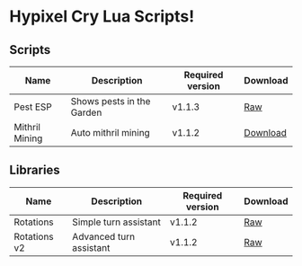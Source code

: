 # Hypixel Cry Lua Scripts!

## Scripts
| Name           |Description                    | Required version | Download             |
|----------------|-------------------------------|------------------|----------------------|
| Pest ESP       |Shows pests in the Garden      | v1.1.3           | [Raw](https://raw.githubusercontent.com/Nekiplay/Hypixel-Cry-Scripts/refs/heads/main/pest_esp.lua)            |
| Mithril Mining | Auto mithril mining           | v1.1.2           | [Download](https://github.com/Nekiplay/Hypixel-Cry-Scripts/raw/refs/heads/main/mining_v6.zip)            |


## Libraries
| Name           |Description                    | Required version | Download       |
|----------------|-------------------------------|------------------|----------------|
| Rotations      | Simple turn assistant         | v1.1.2           | [Raw](https://github.com/Nekiplay/Hypixel-Cry-Scripts/raw/refs/heads/main/libs/rotations.lua)
| Rotations v2   | Advanced turn assistant       | v1.1.2           | [Raw](https://github.com/Nekiplay/Hypixel-Cry-Scripts/raw/refs/heads/main/libs/rotations_v2)
